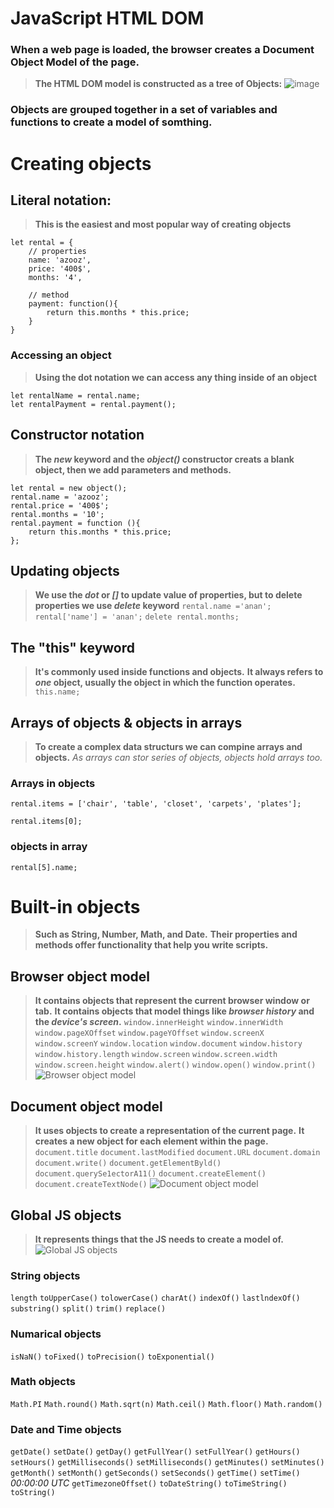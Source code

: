 
# JavaScript HTML DOM

### When a web page is loaded, the browser creates a Document Object Model of the page.
> **The HTML DOM model is constructed as a tree of Objects:**
![image](https://i.stack.imgur.com/JatOa.png)

### Objects are grouped together in a set of variables and functions to create a model of somthing.

# Creating objects

## Literal  notation:
> **This is the easiest and most popular way of creating objects**

```
let rental = {
    // properties
    name: 'azooz',
    price: '400$',
    months: '4',

    // method
    payment: function(){
        return this.months * this.price;
    }
}
```

### Accessing an object
> **Using the dot notation we can access any thing inside of an object** 
```
let rentalName = rental.name;
let rentalPayment = rental.payment();
```


## Constructor notation 
> **The *new* keyword and the *object()* constructor creats a blank object, then we add parameters and methods.**

```
let rental = new object();
rental.name = 'azooz';
rental.price = '400$';
rental.months = '10';
rental.payment = function (){
    return this.months * this.price;
};
```

## Updating objects
> **We use the *dot* or *[]* to update value of properties, but to delete properties we use *delete* keyword**
`rental.name ='anan';`
`rental['name'] = 'anan';`
`delete rental.months;`

## The "this" keyword
> **It's commonly used inside functions and objects.**
> **It always refers to *one* object, usually the object in which the function operates.**
`this.name;`

## Arrays of objects & objects in arrays
> **To create a complex data structurs we can compine arrays and objects.**
> *As arrays can stor series of objects, objects hold arrays too.*

### Arrays in objects
```
rental.items = ['chair', 'table', 'closet', 'carpets', 'plates'];
```
`
rental.items[0];
`
### objects in array 
`rental[5].name;`

# Built-in objects
> **Such as String, Number, Math, and Date.**
> **Their properties and methods offer functionality that help you write scripts.**

## Browser object model
> **It contains objects that represent the current browser window or tab.**
> **It contains objects that model things like *browser history* and the *device's screen*.**
`window.innerHeight`
`window.innerWidth`
`window.pageXOffset`
`window.pageYOffset` 
`window.screenX`
`window.screenY`
`window.location`
`window.document`
`window.history`
`window.history.length`
`window.screen`
`window.screen.width`
`window.screen.height`
`window.alert()`
`window.open()`
`window.print()`
![Browser object model](https://static.javatpoint.com/images/javascript/bom.jpg)


## Document object model
> **It uses objects to create a representation of the current page.**
> **It creates a new object for each element within the page.**
`document.title`
`document.lastModified`
`document.URL`
`document.domain`
`document.write()`
`document.getElementByld()`
`document.querySe1ectorA11()`
`document.createElement()`
`document.createTextNode()`
![Document object model](https://www.w3schools.com/js/pic_htmltree.gif)

## Global JS objects
> **It represents things that the JS needs to create a model of.**
![Global JS objects](https://res.cloudinary.com/practicaldev/image/fetch/s--jRLu_Z5j--/c_limit%2Cf_auto%2Cfl_progressive%2Cq_auto%2Cw_880/https://dev-to-uploads.s3.amazonaws.com/i/q6pyi9z2qpt9iai9foqx.png)
### String objects
`length`
`toUpperCase()`
`tolowerCase()`
`charAt()`
`indexOf()`
`lastlndexOf()`
`substring()`
`split()`
`trim()`
`replace()`
### Numarical objects
`isNaN()`
`toFixed()`
`toPrecision()`
`toExponential()`
### Math objects 
`Math.PI`
`Math.round()`
`Math.sqrt(n)`
`Math.ceil()`
`Math.floor()`
`Math.random()`
### Date and Time objects
`getDate()`
`setDate()`
`getDay()`
`getFullYear()`
`setFullYear()`
`getHours()`
`setHours()`
`getMilliseconds()`
`setMilliseconds()`
`getMinutes()`
`setMinutes()`
`getMonth()`
`setMonth()`
`getSeconds()`
`setSeconds()`
`getTime()`
`setTime()` *00:00:00 UTC*
`getTimezoneOffset()`
`toDateString()`
`toTimeString()`
`toString()`
